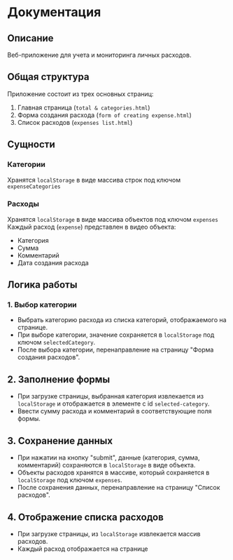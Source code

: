 # Документация

## Описание

Веб-приложение для учета и мониторинга личных расходов.

## Общая структура

Приложение состоит из трех основных страниц:
1. Главная страница (`total & categories.html`)
2. Форма создания расхода (`form of creating expense.html`)
3. Список расходов (`expenses list.html`)

## Cущности

### Категории

Хранятся `localStorage` в виде массива строк под ключом `expenseCategories`

### Расходы

Хранятся `localStorage` в виде массива объектов под ключом `expenses`
Каждый расход (`expense`) представлен в видео объекта:
   - Категория
   - Сумма
   - Комментарий
   - Дата создания расхода

## Логика работы

### 1. Выбор категории

   - Выбрать категорию расхода из списка категорий, отображаемого на странице.
   - При выборе категории, значение сохраняется в `localStorage` под ключом `selectedCategory`.
   - После выбора категории, перенаправление на страницу "Форма создания расходов".

## 2. Заполнение формы
   - При загрузке страницы, выбранная категория извлекается из `localStorage` и отображается в элементе с id `selected-category`.
   - Ввести сумму расхода и комментарий в соответствующие поля формы.

## 3. Сохранение данных

   - При нажатии на кнопку "submit", данные (категория, сумма, комментарий) сохраняются в `localStorage` в виде объекта.
   - Объекты расходов хранятся в массиве, который сохраняется в `localStorage` под ключом `expenses`.
   - После сохранения данных, перенаправление на страницу "Список расходов".

## 4. Отображение списка расходов
   - При загрузке страницы, из `localStorage` извлекается массив расходов.
   - Каждый расход отображается на странице
